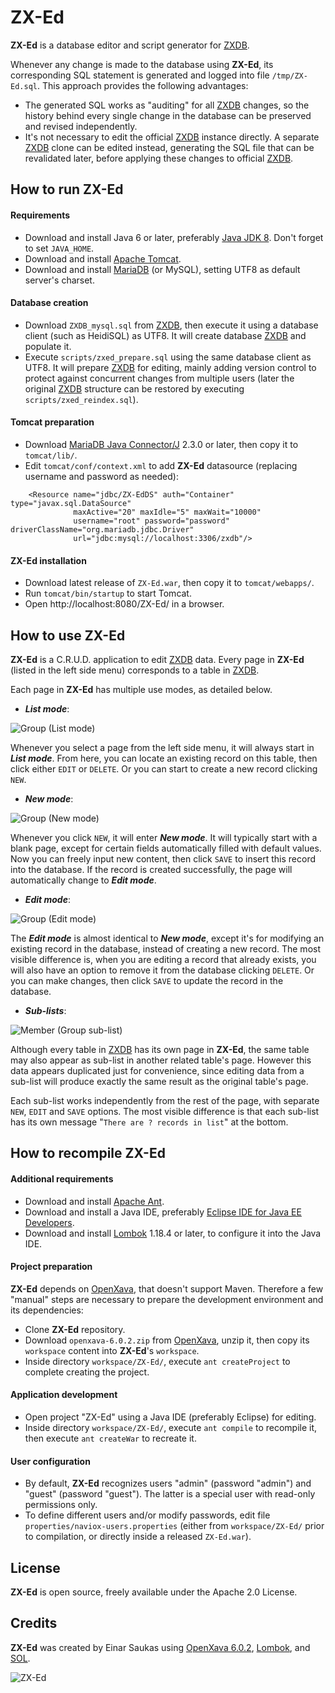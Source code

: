 # ZX-Ed

**ZX-Ed** is a database editor and script generator for [ZXDB](https://github.com/zxdb/ZXDB).

Whenever any change is made to the database using **ZX-Ed**, its corresponding SQL statement is generated and logged into file `/tmp/ZX-Ed.sql`. This approach provides the following advantages:

* The generated SQL works as "auditing" for all [ZXDB](https://github.com/zxdb/ZXDB) changes, so the history behind every single change in the database can be preserved and revised independently.
* It's not necessary to edit the official [ZXDB](https://github.com/zxdb/ZXDB) instance directly. A separate [ZXDB](https://github.com/zxdb/ZXDB) clone can be edited instead, generating the SQL file that can be revalidated later, before applying these changes to official [ZXDB](https://github.com/zxdb/ZXDB).


## How to run ZX-Ed

#### Requirements

* Download and install Java 6 or later, preferably [Java JDK 8](https://www.oracle.com/technetwork/java/javase/downloads/). Don't forget to set `JAVA_HOME`.
* Download and install [Apache Tomcat](https://tomcat.apache.org/).
* Download and install [MariaDB](https://downloads.mariadb.org/) (or MySQL), setting UTF8 as default server's charset.


#### Database creation

* Download `ZXDB_mysql.sql` from [ZXDB](https://github.com/zxdb/ZXDB), then execute it using a database client (such as HeidiSQL) as UTF8. It will create database [ZXDB](https://github.com/zxdb/ZXDB) and populate it.
* Execute `scripts/zxed_prepare.sql` using the same database client as UTF8. It will prepare [ZXDB](https://github.com/zxdb/ZXDB) for editing, mainly adding version control to protect against concurrent changes from multiple users (later the original [ZXDB](https://github.com/zxdb/ZXDB) structure can be restored by executing `scripts/zxed_reindex.sql`).


#### Tomcat preparation

* Download [MariaDB Java Connector/J](https://downloads.mariadb.org/) 2.3.0 or later, then copy it to `tomcat/lib/`.
* Edit `tomcat/conf/context.xml` to add **ZX-Ed** datasource (replacing username and password as needed):
```
    <Resource name="jdbc/ZX-EdDS" auth="Container" type="javax.sql.DataSource"
              maxActive="20" maxIdle="5" maxWait="10000"
              username="root" password="password" driverClassName="org.mariadb.jdbc.Driver"
              url="jdbc:mysql://localhost:3306/zxdb"/>
```


#### ZX-Ed installation

* Download latest release of `ZX-Ed.war`, then copy it to `tomcat/webapps/`.
* Run `tomcat/bin/startup` to start Tomcat.
* Open http://localhost:8080/ZX-Ed/ in a browser.


## How to use ZX-Ed

**ZX-Ed** is a C.R.U.D. application to edit [ZXDB](https://github.com/zxdb/ZXDB) data. Every page in **ZX-Ed** (listed in the left side menu) corresponds to a table in [ZXDB](https://github.com/zxdb/ZXDB).

Each page in **ZX-Ed** has multiple use modes, as detailed below.

* **_List mode_**:

![Group (List mode)](/images/list.png)

Whenever you select a page from the left side menu, it will always start in **_List mode_**. From here, you can locate an existing record on this table, then click either `EDIT` or `DELETE`. Or you can start to create a new record clicking `NEW`.

* **_New mode_**:

![Group (New mode)](/images/new.png)

Whenever you click `NEW`, it will enter **_New mode_**. It will typically start with a blank page, except for certain fields automatically filled with default values. Now you can freely input new content, then click `SAVE` to insert this record into the database. If the record is created successfully, the page will automatically change to **_Edit mode_**.

* **_Edit mode_**:

![Group (Edit mode)](/images/edit.png)

The **_Edit mode_** is almost identical to **_New mode_**, except it's for modifying an existing record in the database, instead of creating a new record. The most visible difference is, when you are editing a record that already exists, you will also have an option to remove it from the database clicking `DELETE`. Or you can make changes, then click `SAVE` to update the record in the database.

* **_Sub-lists_**:

![Member (Group sub-list)](/images/sublist.png)

Although every table in [ZXDB](https://github.com/zxdb/ZXDB) has its own page in **ZX-Ed**, the same table may also appear as sub-list in another related table's page. However this data appears duplicated just for convenience, since editing data from a sub-list will produce exactly the same result as the original table's page.

Each sub-list works independently from the rest of the page, with separate `NEW`, `EDIT` and `SAVE` options. The most visible difference is that each sub-list has its own message "`There are ? records in list`" at the bottom.


## How to recompile ZX-Ed

#### Additional requirements

* Download and install [Apache Ant](https://ant.apache.org/).
* Download and install a Java IDE, preferably [Eclipse IDE for Java EE Developers](http://www.eclipse.org/downloads/packages/).
* Download and install [Lombok](https://projectlombok.org/) 1.18.4 or later, to configure it into the Java IDE.


#### Project preparation

**ZX-Ed** depends on [OpenXava](https://sourceforge.net/projects/openxava/), that doesn't support Maven. Therefore a few "manual" steps are necessary to prepare the development environment and its dependencies:

* Clone **ZX-Ed** repository.
* Download `openxava-6.0.2.zip` from [OpenXava](https://sourceforge.net/projects/openxava/), unzip it, then copy its `workspace` content into **ZX-Ed**'s `workspace`.
* Inside directory `workspace/ZX-Ed/`, execute `ant createProject` to complete creating the project.


#### Application development

* Open project "ZX-Ed" using a Java IDE (preferably Eclipse) for editing.
* Inside directory `workspace/ZX-Ed/`, execute `ant compile` to recompile it, then execute `ant createWar` to recreate it.


#### User configuration

* By default, **ZX-Ed** recognizes users "admin" (password "admin") and "guest" (password "guest"). The latter is a special user with read-only permissions only.
* To define different users and/or modify passwords, edit file `properties/naviox-users.properties` (either from `workspace/ZX-Ed/` prior to compilation, or directly inside a released `ZX-Ed.war`).


## License

**ZX-Ed** is open source, freely available under the Apache 2.0 License.


## Credits

**ZX-Ed** was created by Einar Saukas using [OpenXava 6.0.2](https://sourceforge.net/projects/openxava/), [Lombok](https://projectlombok.org/), and [SOL](http://summabr.github.io/sol/).


![ZX-Ed](/images/ZX-Ed_8.png)
